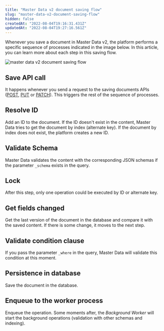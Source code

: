 ```yaml
---
title: "Master Data v2 document saving flow"
slug: "master-data-v2-document-saving-flow"
hidden: false
createdAt: "2022-08-04T19:16:31.431Z"
updatedAt: "2022-08-04T19:27:16.561Z"
---
```


Whenever you save a document in Master Data v2, the platform performs a specific sequence of processes indicated in the image below. In this article, you can learn more about each step in this saving flow.

![master data v2 document saving flow](https://cdn.jsdelivr.net/gh/vtexdocs/dev-portal-content@readme-docs/docs/guides/Master%20Data/guides/e7cca94-master_data_v2_document_saving_flow_10.png)

## Save API call

It happens whenever you send a request to the saving documents APIs ([POST](https://developers.vtex.com/vtex-rest-api/reference/createnewdocument), [PUT](https://developers.vtex.com/vtex-rest-api/reference/updateentiredocument) or [PATCH](https://developers.vtex.com/vtex-rest-api/reference/updatepartialdocument)). This triggers the rest of the sequence of processes.

## Resolve ID

Add an ID to the document. If the ID doesn't exist in the content, Master Data tries to get the document by index (alternate key). If the document by index does not exist, the platform creates a new ID.

## Validate Schema

Master Data validates the content with the corresponding JSON schemas if the parameter `_schema` exists in the query.

## Lock

After this step, only one operation could be executed by ID or alternate key.

## Get fields changed

Get the last version of the document in the database and compare it with the saved content. If there is some change, it moves to the next step.

## Validate condition clause

If you pass the parameter `_where` in the query, Master Data will validate this condition at this moment.

## Persistence in database

Save the document in the database.

## Enqueue to the worker process

Enqueue the operation. Some moments after, the *Background Worker* will start the background operations (validation with other schemas and indexing).
